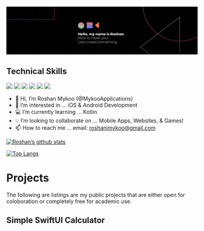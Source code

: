 ![banner](https://raw.githubusercontent.com/MykooApplications/MykooApplications/main/Black%20Technology%20LinkedIn%20Banner.png)

<h2>Technical Skills</h2>

![](https://img.shields.io/badge/iOS-000000?style=for-the-badge&logo=ios&logoColor=white)
![](https://img.shields.io/badge/Android-3DDC84?style=for-the-badge&logo=android&logoColor=white)
![](https://img.shields.io/badge/HTML5-E34F26?style=for-the-badge&logo=html5&logoColor=white)
![](https://img.shields.io/badge/CSS3-1572B6?style=for-the-badge&logo=css3&logoColor=white)
![](https://img.shields.io/badge/Java-ED8B00?style=for-the-badge&logo=java&logoColor=white)
![](https://img.shields.io/badge/Swift-FA7343?style=for-the-badge&logo=swift&logoColor=white)

<!-- ![]()
![]()
![]()
![]()
![]() -->

- 👋 Hi, I’m Roshan Mykoo (@MykooApplications)
- 👀 I’m interested in ... iOS & Android Development
- 💻 I’m currently learning ... Kotlin
- 💡 I’m looking to collaborate on ... Mobile Apps, Websites, & Games!
- 📫 How to reach me ... email: roshanjmykoo@gmail.com



[![Roshan’s github stats](https://github-readme-stats.vercel.app/api?username=MykooApplications)](https://github.com/MykooApplications)

[![Top Langs](https://github-readme-stats.vercel.app/api/top-langs/?username=MykooApplications&layout=compact)](https://github.com/MykooApplications)

<!---
MykooApplications/MykooApplications is a ✨ special ✨ repository because its `README.md` (this file) appears on your GitHub profile.
You can click the Preview link to take a look at your changes.
--->

<h1>Projects</h1>
The following are listings are my public projects that are either open for coloboration or completely free for academic use.
<h2>Simple SwiftUI Calculator</h2>

<!-- <h3>ASDF</h3>
<h4>ASDF</h4>
<h5>ASDF</h5>
<h6>ASDF</h6> -->
